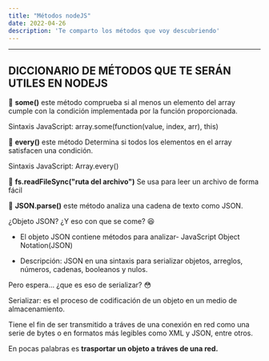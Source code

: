 ```yaml
---
title: "Métodos nodeJS"
date: 2022-04-26
description: 'Te comparto los métodos que voy descubriendo'
---
```


---

## DICCIONARIO DE MÉTODOS QUE TE SERÁN UTILES EN NODEJS

🍂 __some()__ este método comprueba si al menos un elemento del array cumple con la condición implementada por la función proporcionada.

Sintaxis JavaScript: array.some(function(value, index, arr), this)

🍂 __every()__ este método Determina si todos los elementos en el array satisfacen una condición.

Sintaxis JavaScript: Array.every()

🍂 __fs.readFileSync("ruta del archivo")__ Se usa para leer un archivo de forma fácil

🍂 __JSON.parse()__ este método analiza una cadena de texto como JSON.

¿Objeto JSON? ¿Y eso con que se come? 😆

- El objeto JSON contiene métodos para analizar- JavaScript Object Notation(JSON)

- Descripción: JSON en una sintaxis para serializar objetos, arreglos, números, cadenas, booleanos y nulos.

Pero espera... ¿que es eso de serializar? 😳

Serializar: es el proceso de codificación de un objeto en un medio de almacenamiento.

Tiene el fin de ser transmitido a tráves de una conexión en red como una serie de bytes o en formatos más legibles como  XML y JSON, entre otros.

En pocas palabras es __trasportar un objeto a tráves de una red.__
